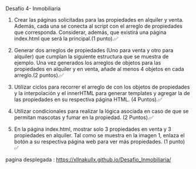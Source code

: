 Desafío 4- Inmobiliaria

1. Crear las páginas solicitadas para las propiedades en alquiler y venta. Además, cada
 una se conecta al script con el arreglo de propiedades que corresponda. Considerar,
 además, que existirá una página index.html que será la principal.(1 punto).✅

 2. Generar dos arreglos de propiedades (Uno para venta y otro para alquiler) que
 cumplan la siguiente estructura que se muestra de ejemplo. Una vez generados los
 arreglos de objetos para las propiedades en alquiler y en venta, añade al menos 4
 objetos en cada arreglo.(2 puntos).✅

 3. Utilizar ciclos para recorrer el arreglo de con los objetos de propiedades y la
 interpolación y el innerHTML para generar templates y agregar la de las propiedades
 en su respectiva página HTML. (4 Puntos).✅

 4. Utilizar condicionales para realizar la lógica asociada en caso de que se permitan
 mascotas y fumar en la propiedad.
 (2 Puntos).✅

 5. En la página index.html, mostrar solo 3 propiedades en venta y 3 propiedades en
 alquiler. Tal como se muestra en la imagen 1, enlaza el botón a su respectiva página
 web para ver más propiedades. (1 punto) ✅

pagina desplegada : https://xllnakullx.github.io/Desafio_Inmobiliaria/
